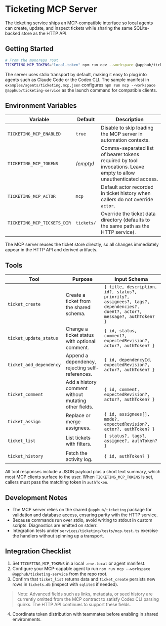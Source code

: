 # Ticketing MCP Server

The ticketing service ships an MCP-compatible interface so local agents can create, update, and inspect tickets while sharing the same SQLite-backed store as the HTTP API.

## Getting Started

```bash
# From the monorepo root
TICKETING_MCP_TOKENS="local-token" npm run dev --workspace @apphub/ticketing-service # or npm run mcp ...
```

The server uses stdio transport by default, making it easy to plug into agents such as Claude Code or the Codex CLI. The sample manifest in `examples/agents/ticketing.mcp.json` configures `npm run mcp --workspace @apphub/ticketing-service` as the launch command for compatible clients.

## Environment Variables

| Variable | Default | Description |
| --- | --- | --- |
| `TICKETING_MCP_ENABLED` | `true` | Disable to skip loading the MCP server in automation contexts. |
| `TICKETING_MCP_TOKENS` | *(empty)* | Comma-separated list of bearer tokens required by tool invocations. Leave empty to allow unauthenticated access. |
| `TICKETING_MCP_ACTOR` | `mcp` | Default actor recorded in ticket history when callers do not override `actor`. |
| `TICKETING_MCP_TICKETS_DIR` | `tickets/` | Override the ticket data directory (defaults to the same path as the HTTP service). |

The MCP server reuses the ticket store directly, so all changes immediately appear in the HTTP API and derived artifacts.

## Tools

| Tool | Purpose | Input Schema |
| --- | --- | --- |
| `ticket_create` | Create a ticket from the shared schema. | `{ title, description, id?, status?, priority?, assignees?, tags?, dependencies?, dueAt?, actor?, message?, authToken? }` |
| `ticket_update_status` | Change a ticket status with optional comment. | `{ id, status, comment?, expectedRevision?, actor?, authToken? }` |
| `ticket_add_dependency` | Append a dependency, rejecting self-references. | `{ id, dependencyId, expectedRevision?, actor?, authToken? }` |
| `ticket_comment` | Add a history comment without mutating other fields. | `{ id, comment, expectedRevision?, actor?, authToken? }` |
| `ticket_assign` | Replace or merge assignees. | `{ id, assignees[], mode?, expectedRevision?, actor?, authToken? }` |
| `ticket_list` | List tickets with filters. | `{ status?, tags?, assignee?, authToken? }` |
| `ticket_history` | Fetch the activity log. | `{ id, authToken? }` |

All tool responses include a JSON payload plus a short text summary, which most MCP clients surface to the user. When `TICKETING_MCP_TOKENS` is set, callers must pass the matching token in `authToken`.

## Development Notes

- The MCP server relies on the shared `@apphub/ticketing` package for validation and database access, ensuring parity with the HTTP service.
- Because commands run over stdio, avoid writing to stdout in custom scripts. Diagnostics are emitted on stderr.
- Integration tests under `services/ticketing/tests/mcp.test.ts` exercise the handlers without spinning up a transport.

## Integration Checklist

1. Set `TICKETING_MCP_TOKENS` in a local `.env.local` or agent manifest.
2. Configure your MCP-capable agent to run `npm run mcp --workspace @apphub/ticketing-service` from the repo root.
3. Confirm that `ticket_list` returns data and `ticket_create` persists new rows in `tickets.db` (inspect with `sqlite3` if needed).

> Note: Advanced fields such as links, metadata, or seed history are currently omitted from the MCP contract to satisfy Codex CLI parsing quirks. The HTTP API continues to support these fields.
4. Coordinate token distribution with teammates before enabling in shared environments.
